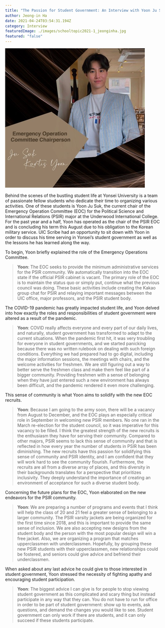 ```yaml
---
title: "The Passion for Student Government: An Interview with Yoon Ju Suk "
author: Jeong-in Ha
date: 2021-04-24T03:54:31.194Z
category: Interview
featuredImage: ./images/schooltopic2021-1_jeonginha.jpg
featured: "false"
---
```

![](images/schooltopic2021-1_jeonginha.jpg)

<!--StartFragment-->

Behind the scenes of the bustling student life at Yonsei University is a team of passionate fellow students who dedicate their time to organizing various activities. One of these students is Yoon Ju Suk, the current chair of the Emergency Operation Committee (EOC) for the Political Science and International Relations (PSIR) major at the Underwood International College. For the past year and a half, Yoon has operated as the chair of the PSIR EOC and is concluding his term this August due to his obligation to the Korean military service. UIC Scribe had an opportunity to sit down with Yoon in order to discuss his time serving in Yonsei’s student government as well as the lessons he has learned along the way.

To begin, Yoon briefly explained the role of the Emergency Operations Committee.



> **Yoon**: The EOC seeks to provide the minimum administrative services for the PSIR community. We automatically transition into the EOC state if the official PSIR cabinet is vacant. The primary role of the EOC is to maintain the status quo or simply put, continue what the previous council was doing. These basic activities include creating the Kakao group chat for PSIR and relaying important messages between the UIC office, major professors, and the PSIR student body.
>
>

The COVID-19 pandemic has greatly impacted student life, and Yoon delved into how exactly the roles and responsibilities of student government were altered as a result of the pandemic.



> **Yoon**: COVID really affects everyone and every part of our daily lives, and naturally, student government has transformed to adapt to the current situations. When the pandemic first hit, it was very troubling for everyone in student governments, and we started panicking because there was no written rulebook on dealing with such foreign conditions. Everything we had prepared had to go digital, including the major information sessions, the meetings with chairs, and the welcome activities for freshmen. We are still figuring out a way to better serve the freshmen class and make them feel like part of a bigger community. Providing freshmen with a sense of belonging when they have just entered such a new environment has always been difficult, and the pandemic rendered it even more challenging.



This sense of community is what Yoon aims to solidify with the new EOC recruits.



> **Yoon**: Because I am going to the army soon, there will be a vacancy from August to December, and the EOC plays an especially critical role in September in welcoming new PSIR members. No one ran in the March re-election for the student council, so it was imperative for this vacancy to be filled. I think the greatest strength of the new recruits is the enthusiasm they have for serving their community. Compared to other majors, PSIR seems to lack this sense of community and that is reflected in how every year the number of students in PSIR has been diminishing. The new recruits have this passion for solidifying this sense of community and PSIR identity, and I am confident that they will work hard to see the community flourish. Furthermore, the recruits are all from a diverse array of places, and this diversity in their backgrounds translates for a perspective that prioritizes inclusivity. They deeply understand the importance of creating an environment of acceptance for such a diverse student body.
>
>

Concerning the future plans for the EOC, Yoon elaborated on the new endeavors for the PSIR community.

> **Yoon**: We are preparing a number of programs and events that I think will help the class of 20 and 21 feel a greater sense of belonging to a larger community. The PSIR varsity jackets are being organized for the first time since 2018, and this is important to provide the same sense of inclusion. We are also accepting new designs from the student body and the person with the most popular design will win a free jacket. Also, we are organizing a program that matches upperclassmen with underclassmen. Hopefully, by grouping these new PSIR students with their upperclassmen, new relationships could be fostered, and seniors could give advice and befriend their underclassmen.
>
>

When asked about any last advice he could give to those interested in student government, Yoon stressed the necessity of fighting apathy and encouraging student participation.

>
>
> **Yoon**: The biggest advice I can give is for people to stop viewing student government as this complicated and scary thing but instead participate in any way that they can. You do not have to run for office in order to be part of student government: show up to events, ask questions, and demand the changes you would like to see. Student government can only work if there are students, and it can only succeed if these students participate.

<!--EndFragment-->